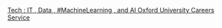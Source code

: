 [Tech : IT , Data , #MachineLearning , and AI   Oxford University Careers Service](https://qi.tc/qi/117594)
